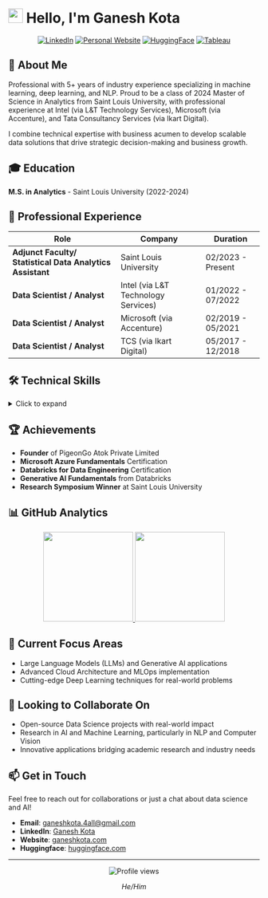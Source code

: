 # <img src="https://raw.githubusercontent.com/TheDudeThatCode/TheDudeThatCode/master/Assets/Hi.gif" width="29px"> Hello, I'm Ganesh Kota

<div align="center">
  
[![LinkedIn](https://img.shields.io/badge/LinkedIn-0077B5?style=for-the-badge&logo=linkedin&logoColor=white)](http://www.linkedin.com/in/ganesh-kota)
[![Personal Website](https://img.shields.io/badge/Website-000000?style=for-the-badge&logo=About.me&logoColor=white)](https://ganeshkota.com)
[![HuggingFace](https://img.shields.io/badge/🤗%20HuggingFace-yellow?style=for-the-badge)](https://huggingface.co/GaneshKota)
[![Tableau](https://img.shields.io/badge/Tableau-E97627?style=for-the-badge&logo=Tableau&logoColor=white)](https://public.tableau.com/app/profile/ganesh.kota)

</div>

## 🚀 About Me

Professional with 5+ years of industry experience specializing in machine learning, deep learning, and NLP. Proud to be a class of 2024 Master of Science in  Analytics from Saint Louis University, with professional experience at Intel (via L&T Technology Services), Microsoft (via Accenture), and Tata Consultancy Services (via Ikart Digital).

I combine technical expertise with business acumen to develop scalable data solutions that drive strategic decision-making and business growth.

## 🎓 Education

**M.S. in Analytics** - Saint Louis University (2022-2024)

## 💼 Professional Experience

| Role | Company | Duration |
|------|---------|----------|
| **Adjunct Faculty/ Statistical Data Analytics Assistant** | Saint Louis University | 02/2023 - Present |
| **Data Scientist / Analyst** | Intel (via L&T Technology Services) | 01/2022 - 07/2022 |
| **Data Scientist / Analyst** | Microsoft (via Accenture) | 02/2019 - 05/2021 |
| **Data Scientist / Analyst** | TCS (via Ikart Digital) | 05/2017 - 12/2018 |

## 🛠️ Technical Skills

<details>
<summary>Click to expand</summary>

### Programming Languages
![Python](https://img.shields.io/badge/Python-3776AB?style=flat-square&logo=python&logoColor=white)
![R](https://img.shields.io/badge/R-276DC3?style=flat-square&logo=r&logoColor=white)
![SQL](https://img.shields.io/badge/SQL-4479A1?style=flat-square&logo=postgresql&logoColor=white)
![NoSQL](https://img.shields.io/badge/NoSQL-4DB33D?style=flat-square&logo=mongodb&logoColor=white)
![HTML](https://img.shields.io/badge/HTML-E34F26?style=flat-square&logo=html5&logoColor=white)
![CSS](https://img.shields.io/badge/CSS-1572B6?style=flat-square&logo=css3&logoColor=white)
![C++](https://img.shields.io/badge/C++-00599C?style=flat-square&logo=c%2B%2B&logoColor=white)
![Java](https://img.shields.io/badge/Java-ED8B00?style=flat-square&logo=openjdk&logoColor=white)

### Frameworks & Tools
![Flask](https://img.shields.io/badge/Flask-000000?style=flat-square&logo=flask&logoColor=white)
![MS SQL](https://img.shields.io/badge/MS_SQL-CC2927?style=flat-square&logo=microsoft-sql-server&logoColor=white)
![MySQL](https://img.shields.io/badge/MySQL-4479A1?style=flat-square&logo=mysql&logoColor=white)
![PostgreSQL](https://img.shields.io/badge/PostgreSQL-336791?style=flat-square&logo=postgresql&logoColor=white)
![MongoDB](https://img.shields.io/badge/MongoDB-47A248?style=flat-square&logo=mongodb&logoColor=white)
![Git](https://img.shields.io/badge/Git-F05032?style=flat-square&logo=git&logoColor=white)
![Docker](https://img.shields.io/badge/Docker-2496ED?style=flat-square&logo=docker&logoColor=white)
![Kubernetes](https://img.shields.io/badge/Kubernetes-326CE5?style=flat-square&logo=kubernetes&logoColor=white)

### Cloud & Visualization
![AWS](https://img.shields.io/badge/AWS-232F3E?style=flat-square&logo=amazon-aws&logoColor=white)
![Azure](https://img.shields.io/badge/Azure-0089D6?style=flat-square&logo=microsoft-azure&logoColor=white)
![Power BI](https://img.shields.io/badge/Power_BI-F2C811?style=flat-square&logo=power-bi&logoColor=black)
![Tableau](https://img.shields.io/badge/Tableau-E97627?style=flat-square&logo=tableau&logoColor=white)

### Data Processing & Streaming
![PySpark](https://img.shields.io/badge/PySpark-E25A1C?style=flat-square&logo=apache-spark&logoColor=white)
![Kafka](https://img.shields.io/badge/Kafka-231F20?style=flat-square&logo=apache-kafka&logoColor=white)
![Pandas](https://img.shields.io/badge/Pandas-150458?style=flat-square&logo=pandas&logoColor=white)
![NumPy](https://img.shields.io/badge/NumPy-013243?style=flat-square&logo=numpy&logoColor=white)
![Airflow](https://img.shields.io/badge/Airflow-017CEE?style=flat-square&logo=apache-airflow&logoColor=white)
![Snowflake](https://img.shields.io/badge/Snowflake-29B5E8?style=flat-square&logo=snowflake&logoColor=white)

### Machine Learning & AI
![Scikit-learn](https://img.shields.io/badge/ScikitLearn-F7931E?style=flat-square&logo=scikit-learn&logoColor=white)
![TensorFlow](https://img.shields.io/badge/TensorFlow-FF6F00?style=flat-square&logo=tensorflow&logoColor=white)
![PyTorch](https://img.shields.io/badge/PyTorch-EE4C2C?style=flat-square&logo=pytorch&logoColor=white)
![XGBoost](https://img.shields.io/badge/XGBoost-337733?style=flat-square)
![NLTK](https://img.shields.io/badge/NLTK-3776AB?style=flat-square)
![SpaCy](https://img.shields.io/badge/SpaCy-09A3D5?style=flat-square)
![LSTM](https://img.shields.io/badge/LSTM-025E8C?style=flat-square)

</details>

## 🏆 Achievements

- **Founder** of PigeonGo Atok Private Limited
- **Microsoft Azure Fundamentals** Certification
- **Databricks for Data Engineering** Certification
- **Generative AI Fundamentals** from Databricks
- **Research Symposium Winner** at Saint Louis University

## 📊 GitHub Analytics

<div align="center">
  <a href="https://github.com/GaneshKotaSLU">
    <img height="180em" src="https://github-readme-stats-eight-theta.vercel.app/api?username=GaneshKotaSLU&show_icons=true&theme=tokyonight&include_all_commits=true&count_private=true"/>
    <img height="180em" src="https://github-readme-stats-eight-theta.vercel.app/api/top-langs/?username=GaneshKotaSLU&layout=compact&langs_count=8&theme=tokyonight"/>
  </a>
</div>

## 🔭 Current Focus Areas

- Large Language Models (LLMs) and Generative AI applications
- Advanced Cloud Architecture and MLOps implementation
- Cutting-edge Deep Learning techniques for real-world problems

## 👯 Looking to Collaborate On

- Open-source Data Science projects with real-world impact
- Research in AI and Machine Learning, particularly in NLP and Computer Vision
- Innovative applications bridging academic research and industry needs

## 📫 Get in Touch

Feel free to reach out for collaborations or just a chat about data science and AI!

- **Email**: [ganeshkota.4all@gmail.com](mailto:ganeshkota.4all@gmail.com)
- **LinkedIn**: [Ganesh Kota](http://www.linkedin.com/in/ganesh-kota)
- **Website**: [ganeshkota.com](https://ganeshkota.com)
- **Huggingface**: [huggingface.com](https://huggingface.co/ganeshkota/my_awesome_model)


---

<div align="center">
  <img src="https://komarev.com/ghpvc/?username=GaneshKotaSLU&color=blue&style=flat-square&label=Profile+Views" alt="Profile views"/>
  
  <p><i>He/Him</i></p>
</div>
